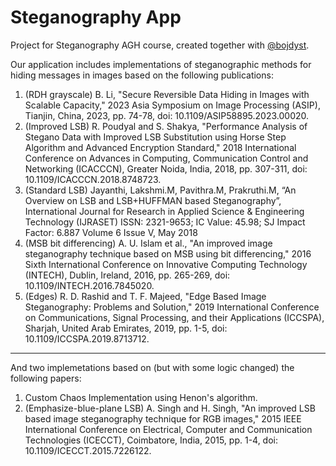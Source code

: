 # Steganography App
Project for Steganography AGH course, created together with [@bojdyst](https://www.github.com/bojdyst). <br>

Our application includes implementations of steganographic methods for hiding messages in images based on the following publications: 
1. (RDH grayscale) B. Li, "Secure Reversible Data Hiding in Images with Scalable Capacity," 2023 Asia Symposium on Image Processing (ASIP), Tianjin, China, 2023, pp. 74-78, doi: 10.1109/ASIP58895.2023.00020. 
2. (Improved LSB) R. Poudyal and S. Shakya, "Performance Analysis of Stegano Data with Improved LSB Substitution using Horse Step Algorithm and Advanced Encryption Standard," 2018 International Conference on Advances in Computing, Communication Control and Networking (ICACCCN), Greater Noida, India, 2018, pp. 307-311, doi: 10.1109/ICACCCN.2018.8748723.
3. (Standard LSB) Jayanthi, Lakshmi.M, Pavithra.M, Prakruthi.M, “An Overview on LSB and LSB+HUFFMAN based Steganography”, International Journal for Research in Applied Science & Engineering Technology (IJRASET) ISSN: 2321-9653; IC Value: 45.98; SJ Impact Factor: 6.887 Volume 6 Issue V, May 2018
4. (MSB bit differencing) A. U. Islam et al., "An improved image steganography technique based on MSB using bit differencing," 2016 Sixth International Conference on Innovative Computing Technology (INTECH), Dublin, Ireland, 2016, pp. 265-269, doi: 10.1109/INTECH.2016.7845020.
5. (Edges) R. D. Rashid and T. F. Majeed, "Edge Based Image Steganography: Problems and Solution," 2019 International Conference on Communications, Signal Processing, and their Applications (ICCSPA), Sharjah, United Arab Emirates, 2019, pp. 1-5, doi: 10.1109/ICCSPA.2019.8713712.
---
And two implemetations based on (but with some logic changed) the following papers:
1. Custom Chaos Implementation using Henon's algorithm.
2. (Emphasize-blue-plane LSB) A. Singh and H. Singh, "An improved LSB based image steganography technique for RGB images," 2015 IEEE International Conference on Electrical, Computer and Communication Technologies (ICECCT), Coimbatore, India, 2015, pp. 1-4, doi: 10.1109/ICECCT.2015.7226122.
